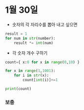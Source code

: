 # 1월 30일

- 숫자의 각 자리수를 뽑아 내고 싶으면

```python
result = 1
for num in str(number):
    result *= int(num)
```

- 각 숫자 개수 구하기

```python
count={ x:0 for x in range(0,10) }

for x in range(1,1001):
    for i in str(x):
        count[int(i)]+=1

print(count)
```



### 보충

